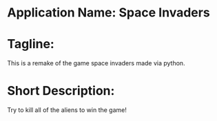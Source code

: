 # Application Name: Space Invaders

# Tagline:
This is a remake of the game space invaders made via python.

# Short Description:
Try to kill all of the aliens to win the game!

